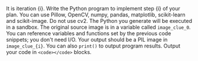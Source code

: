 It is iteration {i}. Write the Python program to implement step {i} of your plan. You can use Pillow, OpenCV, numpy, pandas, matplotlib, scikit-learn and scikit-image. Do not use cv2. The Python you generate will be executed in a sandbox. The original source image is in a variable called `image_clue_0`. You can reference variables and functions set by the previous code snippets; you don't need I/O. Your output should be a PIL image in `image_clue_{i}`. You can also `print()` to output program results. Output your code in `<code></code>` blocks.